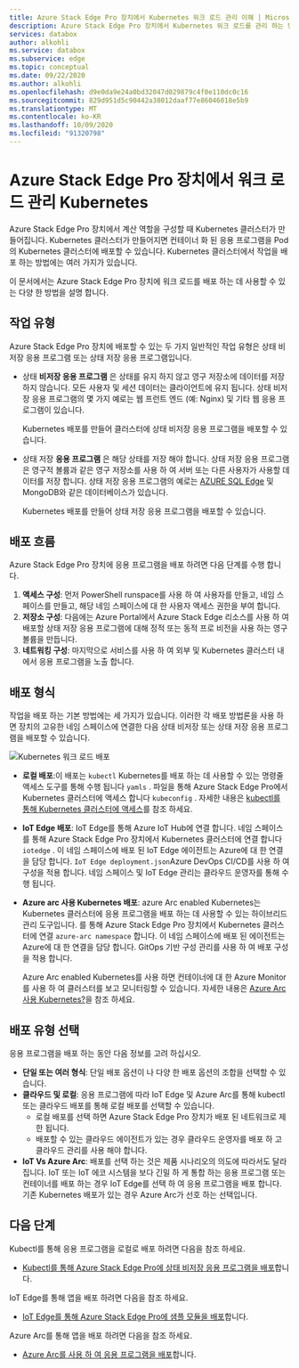 ```yaml
---
title: Azure Stack Edge Pro 장치에서 Kubernetes 워크 로드 관리 이해 | Microsoft Docs
description: Azure Stack Edge Pro 장치에서 Kubernetes 워크 로드를 관리 하는 방법을 설명 합니다.
services: databox
author: alkohli
ms.service: databox
ms.subservice: edge
ms.topic: conceptual
ms.date: 09/22/2020
ms.author: alkohli
ms.openlocfilehash: d9e0da9e24a0bd32047d029879c4f0e110dc0c16
ms.sourcegitcommit: 829d951d5c90442a38012daaf77e86046018e5b9
ms.translationtype: MT
ms.contentlocale: ko-KR
ms.lasthandoff: 10/09/2020
ms.locfileid: "91320798"
---
```

# <a name="kubernetes-workload-management-on-your-azure-stack-edge-pro-device"></a>Azure Stack Edge Pro 장치에서 워크 로드 관리 Kubernetes

Azure Stack Edge Pro 장치에서 계산 역할을 구성할 때 Kubernetes 클러스터가 만들어집니다. Kubernetes 클러스터가 만들어지면 컨테이너 화 된 응용 프로그램을 Pod의 Kubernetes 클러스터에 배포할 수 있습니다. Kubernetes 클러스터에서 작업을 배포 하는 방법에는 여러 가지가 있습니다. 

이 문서에서는 Azure Stack Edge Pro 장치에 워크 로드를 배포 하는 데 사용할 수 있는 다양 한 방법을 설명 합니다.

## <a name="workload-types"></a>작업 유형

Azure Stack Edge Pro 장치에 배포할 수 있는 두 가지 일반적인 작업 유형은 상태 비저장 응용 프로그램 또는 상태 저장 응용 프로그램입니다.

- 상태 **비저장 응용 프로그램** 은 상태를 유지 하지 않고 영구 저장소에 데이터를 저장 하지 않습니다. 모든 사용자 및 세션 데이터는 클라이언트에 유지 됩니다. 상태 비저장 응용 프로그램의 몇 가지 예로는 웹 프런트 엔드 (예: Nginx) 및 기타 웹 응용 프로그램이 있습니다.

    Kubernetes 배포를 만들어 클러스터에 상태 비저장 응용 프로그램을 배포할 수 있습니다. 

- 상태 저장 **응용 프로그램** 은 해당 상태를 저장 해야 합니다. 상태 저장 응용 프로그램은 영구적 볼륨과 같은 영구 저장소를 사용 하 여 서버 또는 다른 사용자가 사용할 데이터를 저장 합니다. 상태 저장 응용 프로그램의 예로는 [AZURE SQL Edge](../azure-sql-edge/overview.md) 및 MongoDB와 같은 데이터베이스가 있습니다.

    Kubernetes 배포를 만들어 상태 저장 응용 프로그램을 배포할 수 있습니다. 

## <a name="deployment-flow"></a>배포 흐름

Azure Stack Edge Pro 장치에 응용 프로그램을 배포 하려면 다음 단계를 수행 합니다. 
 
1. **액세스 구성**: 먼저 PowerShell runspace를 사용 하 여 사용자를 만들고, 네임 스페이스를 만들고, 해당 네임 스페이스에 대 한 사용자 액세스 권한을 부여 합니다.
2. **저장소 구성**: 다음에는 Azure Portal에서 Azure Stack Edge 리소스를 사용 하 여 배포할 상태 저장 응용 프로그램에 대해 정적 또는 동적 프로 비전을 사용 하는 영구 볼륨을 만듭니다.
3. **네트워킹 구성**: 마지막으로 서비스를 사용 하 여 외부 및 Kubernetes 클러스터 내에서 응용 프로그램을 노출 합니다.
 
## <a name="deployment-types"></a>배포 형식

작업을 배포 하는 기본 방법에는 세 가지가 있습니다. 이러한 각 배포 방법론을 사용 하면 장치의 고유한 네임 스페이스에 연결한 다음 상태 비저장 또는 상태 저장 응용 프로그램을 배포할 수 있습니다.

![Kubernetes 워크 로드 배포](./media/azure-stack-edge-gpu-kubernetes-workload-management/kubernetes-workload-management-1.png)

- **로컬 배포**:이 배포는 `kubectl` Kubernetes를 배포 하는 데 사용할 수 있는 명령줄 액세스 도구를 통해 수행 됩니다 `yamls` . 파일을 통해 Azure Stack Edge Pro에서 Kubernetes 클러스터에 액세스 합니다 `kubeconfig` . 자세한 내용은 [kubectl를 통해 Kubernetes 클러스터에 액세스](azure-stack-edge-gpu-create-kubernetes-cluster.md)를 참조 하세요.

- **IoT Edge 배포**: IoT Edge를 통해 Azure IoT Hub에 연결 합니다. 네임 스페이스를 통해 Azure Stack Edge Pro 장치에서 Kubernetes 클러스터에 연결 합니다 `iotedge` . 이 네임 스페이스에 배포 된 IoT Edge 에이전트는 Azure에 대 한 연결을 담당 합니다. `IoT Edge deployment.json`Azure DevOps CI/CD를 사용 하 여 구성을 적용 합니다. 네임 스페이스 및 IoT Edge 관리는 클라우드 운영자를 통해 수행 됩니다.

- **Azure arc 사용 Kubernetes 배포**: azure Arc enabled Kubernetes는 Kubernetes 클러스터에 응용 프로그램을 배포 하는 데 사용할 수 있는 하이브리드 관리 도구입니다. 를 통해 Azure Stack Edge Pro 장치에서 Kubernetes 클러스터에 연결 `azure-arc namespace` 합니다. 이 네임 스페이스에 배포 된 에이전트는 Azure에 대 한 연결을 담당 합니다. GitOps 기반 구성 관리를 사용 하 여 배포 구성을 적용 합니다. 
    
    Azure Arc enabled Kubernetes를 사용 하면 컨테이너에 대 한 Azure Monitor를 사용 하 여 클러스터를 보고 모니터링할 수 있습니다. 자세한 내용은 [Azure Arc 사용 Kubernetes?](https://docs.microsoft.com/azure/azure-arc/kubernetes/overview)을 참조 하세요.

## <a name="choose-the-deployment-type"></a>배포 유형 선택

응용 프로그램을 배포 하는 동안 다음 정보를 고려 하십시오.

- **단일 또는 여러 형식**: 단일 배포 옵션이 나 다양 한 배포 옵션의 조합을 선택할 수 있습니다.
- **클라우드 및 로컬**: 응용 프로그램에 따라 IoT Edge 및 Azure Arc를 통해 kubectl 또는 클라우드 배포를 통해 로컬 배포를 선택할 수 있습니다. 
    - 로컬 배포를 선택 하면 Azure Stack Edge Pro 장치가 배포 된 네트워크로 제한 됩니다.
    - 배포할 수 있는 클라우드 에이전트가 있는 경우 클라우드 운영자를 배포 하 고 클라우드 관리를 사용 해야 합니다.
- **IoT Vs Azure Arc**: 배포를 선택 하는 것은 제품 시나리오의 의도에 따라서도 달라 집니다. IoT 또는 IoT 에코 시스템을 보다 긴밀 하 게 통합 하는 응용 프로그램 또는 컨테이너를 배포 하는 경우 IoT Edge를 선택 하 여 응용 프로그램을 배포 합니다. 기존 Kubernetes 배포가 있는 경우 Azure Arc가 선호 하는 선택입니다.


## <a name="next-steps"></a>다음 단계

Kubectl를 통해 응용 프로그램을 로컬로 배포 하려면 다음을 참조 하세요.

- [Kubectl를 통해 Azure Stack Edge Pro에 상태 비저장 응용 프로그램을 배포](azure-stack-edge-j-series-deploy-stateless-application-kubernetes.md)합니다.

IoT Edge를 통해 앱을 배포 하려면 다음을 참조 하세요.

- [IoT Edge를 통해 Azure Stack Edge Pro에 샘플 모듈을 배포](azure-stack-edge-gpu-deploy-sample-module.md)합니다.

Azure Arc를 통해 앱을 배포 하려면 다음을 참조 하세요.

- [Azure Arc를 사용 하 여 응용 프로그램을 배포](azure-stack-edge-gpu-deploy-arc-kubernetes-cluster.md)합니다.
